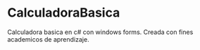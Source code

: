# CalculadoraBasica
Calculadora basica en c# con windows forms. Creada con fines academicos de aprendizaje.
